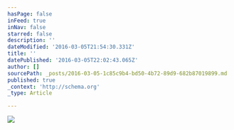 ```yaml
---
hasPage: false
inFeed: true
inNav: false
starred: false
description: ''
dateModified: '2016-03-05T21:54:30.331Z'
title: ''
datePublished: '2016-03-05T22:02:43.065Z'
author: []
sourcePath: _posts/2016-03-05-1c85c9b4-bd50-4b72-89d9-682b87019899.md
published: true
_context: 'http://schema.org'
_type: Article

---
```

![](https://the-grid-user-content.s3-us-west-2.amazonaws.com/4e82b970-3558-486c-977d-ef5a42e824b5.jpg)